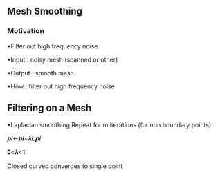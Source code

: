 ## Mesh Smoothing
### Motivation
•Filter out high frequency noise

•Input : noisy mesh (scanned or other)

•Output : smooth mesh

•How : filter out high frequency noise

## Filtering on a Mesh
•Laplacian smoothing
Repeat for m iterations (for non boundary points):

𝒑𝒊←𝒑𝒊+𝝀𝑳𝒑𝒊 

𝟎<𝝀<𝟏

Closed curved converges to single point


